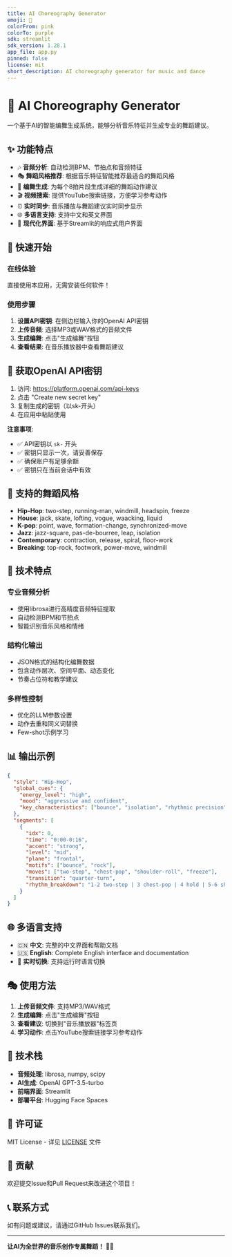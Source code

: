 ```yaml
---
title: AI Choreography Generator
emoji: 💃
colorFrom: pink
colorTo: purple
sdk: streamlit
sdk_version: 1.28.1
app_file: app.py
pinned: false
license: mit
short_description: AI choreography generator for music and dance
---
```


# 🎵 AI Choreography Generator

一个基于AI的智能编舞生成系统，能够分析音乐特征并生成专业的舞蹈建议。

## ✨ 功能特点

- 🎶 **音频分析**: 自动检测BPM、节拍点和音频特征
- 🎭 **舞蹈风格推荐**: 根据音乐特征智能推荐最适合的舞蹈风格
- 💃 **编舞生成**: 为每个8拍片段生成详细的舞蹈动作建议
- 🎬 **视频搜索**: 提供YouTube搜索链接，方便学习参考动作
- ⏰ **实时同步**: 音乐播放与舞蹈建议实时同步显示
- 🌐 **多语言支持**: 支持中文和英文界面
- 📱 **现代化界面**: 基于Streamlit的响应式用户界面

## 🚀 快速开始

### 在线体验
直接使用本应用，无需安装任何软件！

### 使用步骤
1. **设置API密钥**: 在侧边栏输入你的OpenAI API密钥
2. **上传音频**: 选择MP3或WAV格式的音频文件
3. **生成编舞**: 点击"生成编舞"按钮
4. **查看结果**: 在音乐播放器中查看舞蹈建议

## 🔑 获取OpenAI API密钥

1. 访问: https://platform.openai.com/api-keys
2. 点击 "Create new secret key"
3. 复制生成的密钥（以sk-开头）
4. 在应用中粘贴使用

**注意事项**:
- ✅ API密钥以 `sk-` 开头
- ✅ 密钥只显示一次，请妥善保存
- ✅ 确保账户有足够余额
- ✅ 密钥只在当前会话中有效

## 🎯 支持的舞蹈风格

- **Hip-Hop**: two-step, running-man, windmill, headspin, freeze
- **House**: jack, skate, lofting, vogue, waacking, liquid
- **K-pop**: point, wave, formation-change, synchronized-move
- **Jazz**: jazz-square, pas-de-bourree, leap, isolation
- **Contemporary**: contraction, release, spiral, floor-work
- **Breaking**: top-rock, footwork, power-move, windmill

## 🎨 技术特点

### 专业音频分析
- 使用librosa进行高精度音频特征提取
- 自动检测BPM和节拍点
- 智能识别音乐风格和情绪

### 结构化输出
- JSON格式的结构化编舞数据
- 包含动作层次、空间平面、动态变化
- 节奏占位符和教学建议

### 多样性控制
- 优化的LLM参数设置
- 动作去重和同义词替换
- Few-shot示例学习

## 📊 输出示例

```json
{
  "style": "Hip-Hop",
  "global_cues": {
    "energy_level": "high",
    "mood": "aggressive and confident",
    "key_characteristics": ["bounce", "isolation", "rhythmic precision"]
  },
  "segments": [
    {
      "idx": 0,
      "time": "0:00-0:16",
      "accent": "strong",
      "level": "mid",
      "plane": "frontal",
      "motifs": ["bounce", "rock"],
      "moves": ["two-step", "chest-pop", "shoulder-roll", "freeze"],
      "transition": "quarter-turn",
      "rhythm_breakdown": "1-2 two-step | 3 chest-pop | 4 hold | 5-6 shoulder-roll | 7&8 freeze"
    }
  ]
}
```

## 🌐 多语言支持

- 🇨🇳 **中文**: 完整的中文界面和帮助文档
- 🇺🇸 **English**: Complete English interface and documentation
- 🔄 **实时切换**: 支持运行时语言切换

## 🎭 使用方法

1. **上传音频文件**: 支持MP3/WAV格式
2. **生成编舞**: 点击"生成编舞"按钮
3. **查看建议**: 切换到"音乐播放器"标签页
4. **学习动作**: 点击YouTube搜索链接学习参考动作

## 🔧 技术栈

- **音频处理**: librosa, numpy, scipy
- **AI生成**: OpenAI GPT-3.5-turbo
- **前端界面**: Streamlit
- **部署平台**: Hugging Face Spaces

## 📝 许可证

MIT License - 详见 [LICENSE](LICENSE) 文件

## 🤝 贡献

欢迎提交Issue和Pull Request来改进这个项目！

## 📞 联系方式

如有问题或建议，请通过GitHub Issues联系我们。

---

**让AI为全世界的音乐创作专属舞蹈！** 🎵💃

